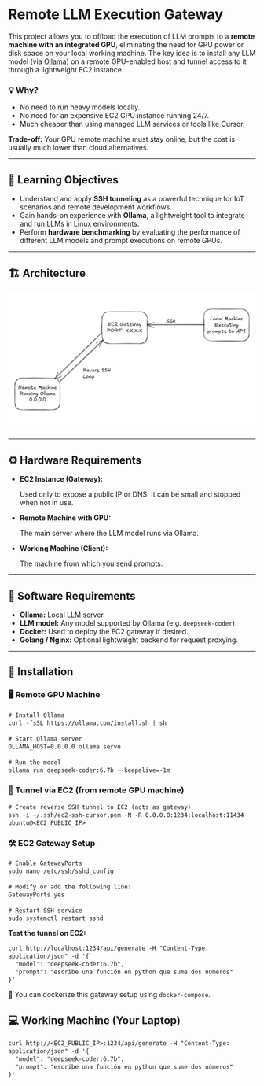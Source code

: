 # Remote LLM Execution Gateway

This project allows you to offload the execution of LLM prompts to a **remote machine with an integrated GPU**, eliminating the need for GPU power or disk space on your local working machine. The key idea is to install any LLM model (via [Ollama](https://ollama.com/)) on a remote GPU-enabled host and tunnel access to it through a lightweight EC2 instance.

### 💡 Why?

- No need to run heavy models locally.
- No need for an expensive EC2 GPU instance running 24/7.
- Much cheaper than using managed LLM services or tools like Cursor.

**Trade-off:** Your GPU remote machine must stay online, but the cost is usually much lower than cloud alternatives.

---
## 🎯 Learning Objectives

- Understand and apply **SSH tunneling** as a powerful technique for IoT scenarios and remote development workflows.
- Gain hands-on experience with **Ollama**, a lightweight tool to integrate and run LLMs in Linux environments.
- Perform **hardware benchmarking** by evaluating the performance of different LLM models and prompt executions on remote GPUs.

---

## 🏗️ Architecture

![Architecture Diagram](assets/Screenshot_from_2025-06-22_02-27-42.png)

---

## ⚙️ Hardware Requirements

- **EC2 Instance (Gateway):**
    
    Used only to expose a public IP or DNS. It can be small and stopped when not in use.
    
- **Remote Machine with GPU:**
    
    The main server where the LLM model runs via Ollama.
    
- **Working Machine (Client):**
    
    The machine from which you send prompts.
    

---

## 🧰 Software Requirements

- **Ollama:** Local LLM server.
- **LLM model:** Any model supported by Ollama (e.g. `deepseek-coder`).
- **Docker:** Used to deploy the EC2 gateway if desired.
- **Golang / Nginx:** Optional lightweight backend for request proxying.

---

## 🚀 Installation

### 🖥️ Remote GPU Machine

```
# Install Ollama
curl -fsSL https://ollama.com/install.sh | sh

# Start Ollama server
OLLAMA_HOST=0.0.0.0 ollama serve

# Run the model
ollama run deepseek-coder:6.7b --keepalive=-1m
```

### 🔁 Tunnel via EC2 (from remote GPU machine)

```
# Create reverse SSH tunnel to EC2 (acts as gateway)
ssh -i ~/.ssh/ec2-ssh-cursor.pem -N -R 0.0.0.0:1234:localhost:11434 ubuntu@<EC2_PUBLIC_IP>
```

### 🛠️ EC2 Gateway Setup

```
# Enable GatewayPorts
sudo nano /etc/ssh/sshd_config

# Modify or add the following line:
GatewayPorts yes

# Restart SSH service
sudo systemctl restart sshd
```

**Test the tunnel on EC2:**

```
curl http://localhost:1234/api/generate -H "Content-Type: application/json" -d '{
  "model": "deepseek-coder:6.7b",
  "prompt": "escribe una función en python que sume dos números"
}'
```

🔧 You can dockerize this gateway setup using `docker-compose`.

## 💻 Working Machine (Your Laptop)

```
curl http://<EC2_PUBLIC_IP>:1234/api/generate -H "Content-Type: application/json" -d '{
  "model": "deepseek-coder:6.7b",
  "prompt": "escribe una función en python que sume dos números"
}'
```
